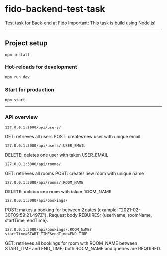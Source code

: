 # fido-backend-test-task

Test task for Back-end at [Fido](https://www.facebook.com/fido.naukma/)
Important: This task is build using Node.js!

---

## Project setup

```
npm install
```

### Hot-reloads for development

```
npm run dev
```

### Start for production

```
npm start
```

---

### API overview

```
127.0.0.1:3000/api/users/
```

GET: retrieves all users
POST: creates new user with unique email

```
127.0.0.1:3000/api/users/:USER_EMAIL
```

DELETE: deletes one user with taken USER_EMAIL

```
127.0.0.1:3000/api/rooms/
```

GET: retrieves all rooms
POST: creates new room with unique name

```
127.0.0.1:3000/api/rooms/:ROOM_NAME
```

DELETE: deletes one room with taken ROOM_NAME

```
127.0.0.1:3000/api/bookings/
```

POST: makes a booking for between 2 dates (example: "2021-02-30T09:59:21.497Z"). Request body REQUIRES: {userName, roomName, startTime, endTime}.

```
127.0.0.1:3000/api/bookings/:ROOM_NAME?startTime=START_TIME&endTime=END_TIME
```

GET: retrieves all bookings for room with ROOM_NAME between START_TIME and END_TIME; both ROOM_NAME and queries are REQUIRED.
